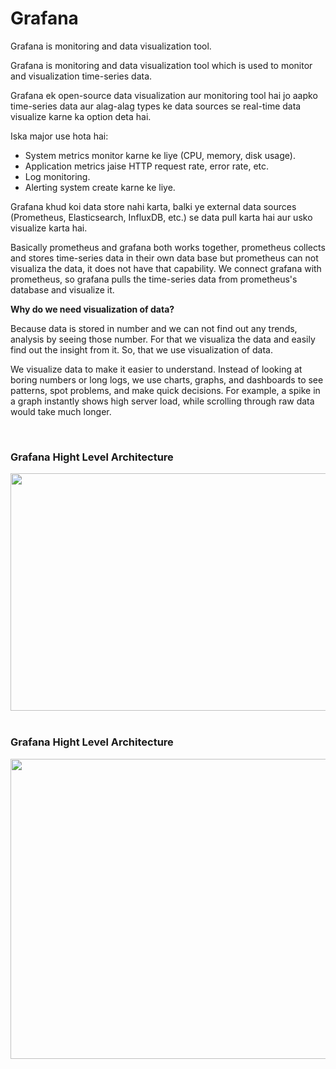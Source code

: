 # Grafana

Grafana is monitoring and data visualization tool.

Grafana is monitoring and data visualization tool which is used to monitor and visualization time-series data.

Grafana ek open-source data visualization aur monitoring tool hai jo aapko time-series data aur alag-alag types ke data sources se real-time data visualize karne ka option deta hai.

Iska major use hota hai:
- System metrics monitor karne ke liye (CPU, memory, disk usage).
- Application metrics jaise HTTP request rate, error rate, etc.
- Log monitoring.
- Alerting system create karne ke liye.

Grafana khud koi data store nahi karta, balki ye external data sources (Prometheus, Elasticsearch, InfluxDB, etc.) se data pull karta hai aur usko visualize karta hai.

Basically prometheus and grafana both works together, prometheus collects and stores time-series data in their own data base but prometheus can not visualiza the data, it does not have that capability. We connect grafana with prometheus, so grafana pulls the time-series data from prometheus's database and visualize it.

**Why do we need visualization of data?**

Because data is stored in number and we can not find out any trends, analysis by seeing those number. For that we visualiza the data and easily find out the insight from it. So, that we use visualization of data.

We visualize data to make it easier to understand. Instead of looking at boring numbers or long logs, we use charts, graphs, and dashboards to see patterns, spot problems, and make quick decisions. For example, a spike in a graph instantly shows high server load, while scrolling through raw data would take much longer.

<br>

### Grafana Hight Level Architecture

<img src="https://drive.google.com/uc?export=view&id=1VI98Qu8tuluFIujc3k7ZVlDxS0518JIS" width="650" height="380">


<br>
<br>

### Grafana Hight Level Architecture

<img src="https://drive.google.com/uc?export=view&id=1XQcUlrndHrIs6bNNZ46iS3BmVZBTMQsV" width="750" height="480">
